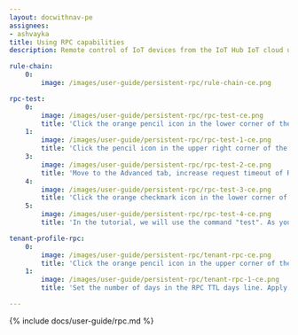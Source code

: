 ```yaml
---
layout: docwithnav-pe
assignees:
- ashvayka
title: Using RPC capabilities
description: Remote control of IoT devices from the IoT Hub IoT cloud using RPC feature

rule-chain:
    0:
        image: /images/user-guide/persistent-rpc/rule-chain-ce.png

rpc-test:
    0:
        image: /images/user-guide/persistent-rpc/rpc-test-ce.png
        title: 'Click the orange pencil icon in the lower corner of the screen to enter dashboard edit mode.'
    1:
        image: /images/user-guide/persistent-rpc/rpc-test-1-ce.png
        title: 'Click the pencil icon in the upper right corner of the RPC debug terminal to enter widget edit mode.'
    3:
        image: /images/user-guide/persistent-rpc/rpc-test-2-ce.png
        title: 'Move to the Advanced tab, increase request timeout of RPC and check the box "RPC request persistent" to enable it. Click the orange checkmark icon in the upper corner of the window to apply the changes.'
    4:
        image: /images/user-guide/persistent-rpc/rpc-test-3-ce.png
        title: 'Click the orange checkmark icon in the lower corner of the screen to save all applied changes.'
    5:
        image: /images/user-guide/persistent-rpc/rpc-test-4-ce.png
        title: 'In the tutorial, we will use the command "test". As you can see, the response contains RPC ID.'

tenant-profile-rpc:
    0:
        image: /images/user-guide/persistent-rpc/tenant-rpc-ce.png
        title: 'Click the orange pencil icon in the upper corner of the screen to enter dashboard edit mode.'
    1:
        image: /images/user-guide/persistent-rpc/tenant-rpc-1-ce.png
        title: 'Set the number of days in the RPC TTL days line. Apply changes by clicking the orange checkmark icon in the upper right corner of the page.'

---
```


{% include docs/user-guide/rpc.md %}